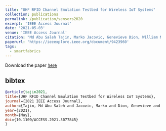 ```yaml
---
title: "UHF RFID Channel Emulation Testbed for Wireless IoT Systems"
collection: publications
permalink: /publication/sensors2020
excerpt: 'IEEE Access Journal'
date: '2021-05-03'
venue: 'IEEE Access Journal'
citation: "Md Abu Saleh Tajin, Marko Jacovic, Genevieve Dion, William M. Mongan, and Kapil R. Dandekar.  UHF RFID Channel Emulation Testbed for Wireless IoT Systems.  IEEE Access Journal, May 2021."
paperurl: 'https://ieeexplore.ieee.org/document/9423960'
tags: 
  - smartfabrics
---
```


Download the paper [here](https://ieeexplore.ieee.org/stamp/stamp.jsp?tp=&arnumber=9423960)

## bibtex
```bibtex
@article{tajin2021, 
title={UHF RFID Channel Emulation Testbed for Wireless IoT Systems}, 
journal={2021 IEEE Access Journal}, 
author={Tajin, Md Abu Saleh and Jacovic, Marko and Dion, Genevieve and Mongan, William M. and Dandekar, Kapil R.}, 
year={2021}, 
month={May},
doi={10.1109/ACCESS.2021.3077845}
}
```
